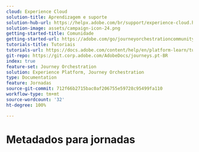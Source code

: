 ```yaml
---
cloud: Experience Cloud
solution-title: Aprendizagem e suporte
solution-hub-url: https://helpx.adobe.com/br/support/experience-cloud.html
solution-image: assets/campaign-icon-24.png
getting-started-title: Comunidade
getting-started-url: https://adobe.com/go/journeyorchestrationcommunity
tutorials-title: Tutoriais
tutorials-url: https://docs.adobe.com/content/help/en/platform-learn/tutorials/journey-orchestration/introduction.html
git-repo: https://git.corp.adobe.com/AdobeDocs/journeys.pt-BR
index: true
feature-set: Journey Orchestration
solution: Experience Platform, Journey Orchestration
type: Documentation
feature: Jornadas
source-git-commit: 712f66b2715bac0af206755e59728c95499fa110
workflow-type: tm+mt
source-wordcount: '32'
ht-degree: 100%

---
```



# Metadados para jornadas
